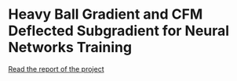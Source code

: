 # Heavy Ball Gradient and CFM Deflected Subgradient for Neural Networks Training

[Read the report of the project](./docs/report.pdf)
